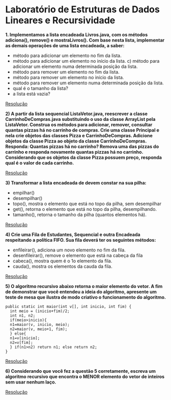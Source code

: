# Laboratório de Estruturas de Dados Lineares e Recursividade

**1. Implementamos a lista encadeada Livros.java, com os métodos adiciona(), remove() e mostraLivros(). Com base nesta lista, implementar as demais operações de uma lista encadeada, a saber:**
- método para adicionar um elemento no fim da lista. 
- método para adicionar um elemento no início da lista. c) método para adicionar um elemento numa determinada posição da lista. 
- método para remover um elemento no fim da lista. 
- método para remover um elemento no início da lista. 
- método para remover um elemento numa determinada posição da lista. 
- qual é o tamanho da lista? 
- a lista está vazia?

[Resolução](https://github.com/andreluis-git/EstruturaDeDados/tree/main/LabEstruturaDeDados/exercicio1)

**2) A partir da lista sequencial ListaVetor.java, reescrever a classe CarrinhoDeCompras.java substituindo o uso da classe ArrayList pela ListaVetor. Construa os métodos para adicionar, remover, consultar quantas pizzas há no carrinho de compras. Crie uma classe Principal e nela crie objetos das classes Pizza e CarrinhoDeCompras. Adicione objetos da classe Pizza ao objeto da classe CarrinhoDeCompras. Responda: Quantas pizzas há no carrinho? Remova uma das pizzas do carrinho e responda novamente quantas pizzas há no carrinho. Considerando que os objetos da classe Pizza possuem preço, responda qual é o valor de cada carrinho.**

[Resolução](https://github.com/andreluis-git/EstruturaDeDados/tree/main/LabEstruturaDeDados/exercicio2)

**3) Transformar a lista encadeada de devem constar na sua pilha:**
- empilhar()
- desempilhar() 
- topo(), mostra o elemento que está no topo da pilha, sem desempilhar 
- get(), retorna o elemento que está no topo da pilha, desempilhando. 
- tamanho(), retorna o tamanho da pilha (quantos elementos há). 

[Resolução](https://github.com/andreluis-git/EstruturaDeDados/tree/main/LabEstruturaDeDados/exercicio3)

**4) Crie uma Fila de Estudantes, Sequencial e outra Encadeada respeitando a política FIFO. Sua fila deverá ter os seguintes métodos:**
- enfileirar(), adiciona um novo elemento no fim da fila. 
- desenfileirar(), remove o elemento que está na cabeça da fila 
- cabeca(), mostra quem é o 1o elemento da fila. 
- cauda(), mostra os elementos da cauda da fila. 

[Resolução](https://github.com/andreluis-git/EstruturaDeDados/tree/main/LabEstruturaDeDados/exercicio4)

**5) O algoritmo recursivo abaixo retorna o maior elemento do vetor. A fim de demonstrar que você entendeu a ideia do algoritmo, apresente um teste de mesa que ilustra de modo criativo o funcionamento do algoritmo.**
```
public static int maior(int v[], int inicio, int fim) {
  int meio = (inicio+fim)/2; 
  int n1, n2;
  if(meio>inicio){ 
  n1=maior(v, inicio, meio); 
  n2=maior(v, meio+1, fim); 
  } else{
  n1=v[inicio]; 
  n2=v[fim];
  } if(n1>n2) return n1; else return n2;
} 
```

[Resolução](https://github.com/andreluis-git/EstruturaDeDados/tree/main/LabEstruturaDeDados/exercicio5)

**6) Considerando que você fez a questão 5 corretamente, escreva um algoritmo recursivo que encontra o MENOR elemento do vetor de inteiros sem usar nenhum laço.**

[Resolução](https://github.com/andreluis-git/EstruturaDeDados/tree/main/LabEstruturaDeDados/exercicio6)
